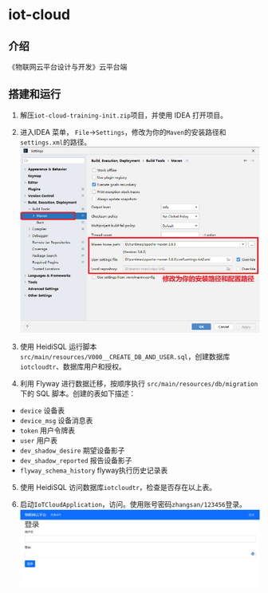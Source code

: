 # iot-cloud

## 介绍
《物联网云平台设计与开发》云平台端

## 搭建和运行
1. 解压`iot-cloud-training-init.zip`项目，并使用 IDEA 打开项目。

2. 进入IDEA 菜单， `File`->`Settings`，修改为你的`Maven`的安装路径和`settings.xml`的路径。
![](img/Snipaste_2022-04-28_17-09-28.jpg)

3. 使用 HeidiSQL 运行脚本`src/main/resources/V000__CREATE_DB_AND_USER.sql`，创建数据库`iotcloudtr`、数据库用户和授权。

4. 利用 Flyway 进行数据迁移，按顺序执行 `src/main/resources/db/migration` 下的 SQL 脚本。创建的表如下描述：
- `device` 设备表
- `device_msg` 设备消息表
- `token` 用户令牌表
- `user` 用户表
- `dev_shadow_desire` 期望设备影子
- `dev_shadow_reported` 报告设备影子
- `flyway_schema_history` flyway执行历史记录表

5. 使用 HeidiSQL 访问数据库`iotcloudtr`，检查是否存在以上表。

6. 启动`IoTCloudApplication`，访问<a href="http://localhost:8098/" target="_blank">[](http://localhost:8098/)</a>。使用账号密码`zhangsan/123456`登录。
![](img/Snipaste_2022-04-29_11-56-18.jpg)

